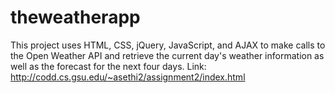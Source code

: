 # theweatherapp
This project uses HTML, CSS, jQuery, JavaScript, and AJAX to make calls to the Open Weather API and retrieve the current day's weather information as well as the forecast for the next four days. 
Link: http://codd.cs.gsu.edu/~asethi2/assignment2/index.html
